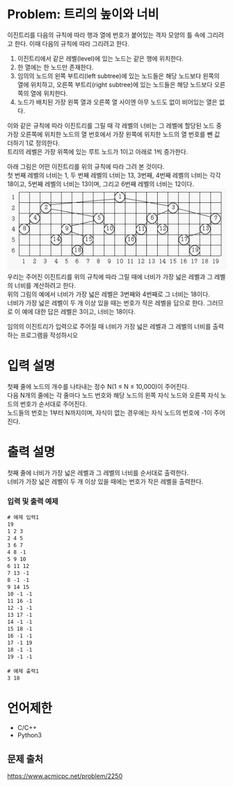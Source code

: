 # Problem: 트리의 높이와 너비
이진트리를 다음의 규칙에 따라 행과 열에 번호가 붙어있는 격자 모양의 틀 속에 그리려고 한다. 이때 다음의 규칙에 따라 그리려고 한다.

1. 이진트리에서 같은 레벨(level)에 있는 노드는 같은 행에 위치한다.
2. 한 열에는 한 노드만 존재한다.
3. 임의의 노드의 왼쪽 부트리(left subtree)에 있는 노드들은 해당 노드보다 왼쪽의 열에 위치하고, 오른쪽 부트리(right subtree)에 있는 노드들은 해당 노드보다 오른쪽의 열에 위치한다.
4. 노드가 배치된 가장 왼쪽 열과 오른쪽 열 사이엔 아무 노드도 없이 비어있는 열은 없다.  

이와 같은 규칙에 따라 이진트리를 그릴 때 각 레벨의 너비는 그 레벨에 할당된 노드 중 가장 오른쪽에 위치한 노드의 열 번호에서 가장 왼쪽에 위치한 노드의 열 번호를 뺀 값 더하기 1로 정의한다.  
트리의 레벨은 가장 위쪽에 있는 루트 노드가 1이고 아래로 1씩 증가한다.

아래 그림은 어떤 이진트리를 위의 규칙에 따라 그려 본 것이다.  
첫 번째 레벨의 너비는 1, 두 번째 레벨의 너비는 13, 3번째, 4번째 레벨의 너비는 각각 18이고, 5번째 레벨의 너비는 13이며, 그리고 6번째 레벨의 너비는 12이다.
<img src="./img/2250.PNG">  
우리는 주어진 이진트리를 위의 규칙에 따라 그릴 때에 너비가 가장 넓은 레벨과 그 레벨의 너비를 계산하려고 한다.  
위의 그림의 예에서 너비가 가장 넓은 레벨은 3번째와 4번째로 그 너비는 18이다.  
너비가 가장 넓은 레벨이 두 개 이상 있을 때는 번호가 작은 레벨을 답으로 한다. 그러므로 이 예에 대한 답은 레벨은 3이고, 너비는 18이다.

임의의 이진트리가 입력으로 주어질 때 너비가 가장 넓은 레벨과 그 레벨의 너비를 출력하는 프로그램을 작성하시오

# 입력 설명
첫째 줄에 노드의 개수를 나타내는 정수 N(1 ≤ N ≤ 10,000)이 주어진다.  
다음 N개의 줄에는 각 줄마다 노드 번호와 해당 노드의 왼쪽 자식 노드와 오른쪽 자식 노드의 번호가 순서대로 주어진다.  
노드들의 번호는 1부터 N까지이며, 자식이 없는 경우에는 자식 노드의 번호에 -1이 주어진다.

# 출력 설명
첫째 줄에 너비가 가장 넓은 레벨과 그 레벨의 너비를 순서대로 출력한다.  
너비가 가장 넓은 레벨이 두 개 이상 있을 때에는 번호가 작은 레벨을 출력한다.

### 입력 및 출력 예제
```
# 예제 입력1
19
1 2 3
2 4 5
3 6 7
4 8 -1
5 9 10
6 11 12
7 13 -1
8 -1 -1
9 14 15
10 -1 -1
11 16 -1
12 -1 -1
13 17 -1
14 -1 -1
15 18 -1
16 -1 -1
17 -1 19
18 -1 -1
19 -1 -1

# 예제 출력1
3 18
```

# 언어제한
- C/C++
- Python3

## 문제 출처
https://www.acmicpc.net/problem/2250
